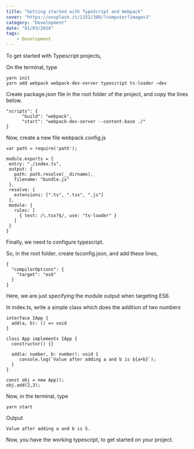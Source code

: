 ```yaml
---
title: "Getting started with TypeScript and Webpack"
cover: "https://unsplash.it/1152/300/?computer?image=3"
category: "Development"
date: "01/03/2018"
tags:
    - Development
---
```


To get started with Typescript projects,

On the terminal, type
```
yarn init
yarn add webpack webpack-dev-server typescript ts-loader —dev
```

Create package.json file in the root folder of the project, and copy the lines below.
```
"scripts": {
      "build": "webpack",
      "start": "webpack-dev-server --content-base ./"
}
```

Now, create a new file webpack.config.js

```
var path = require('path');

module.exports = {
 entry: "./index.ts",
 output: {
   path: path.resolve(__dirname),
   filename: "bundle.js"
 },
 resolve: {
   extensions: [".ts", ".tsx", ".js"]
 },
 module: {
   rules: [
     { test: /\.tsx?$/, use: "ts-loader" }
   ]
 }
}
```

Finally, we need to configure typescript.

So, in the root folder, create tsconfig.json, and add these lines,
```
{
  "compilerOptions": {
    "target": "es6"
  }
}
```

Here, we are just specifying the module output when targeting ES6.

In index.ts, write a simple class which does the addition of two numbers

```
interface IApp {
  add(a, b): () => void
}

class App implements IApp {
  constructor() {}

  add(a: number, b: number): void {
     console.log(`Value after adding a and b is ${a+b}`);
  }
}

const obj = new App();
obj.add(2,3);
```

Now, in the terminal, type
```
yarn start
```

Output
```
Value after adding a and b is 5.
```

Now,  you have the working typescript, to get started on your project.